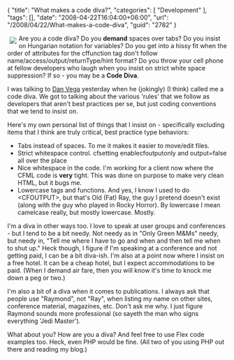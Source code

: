 {
	"title": "What makes a code diva?",
	"categories": [
		"Development"
	],
	"tags": [],
	"date": "2008-04-22T16:04:00+06:00",
	"url": "/2008/04/22/What-makes-a-code-diva",
	"guid": "2782"
}

<img src="http://www.raymondcamden.com/images/cfjedi//rockingray2.gif" align="left" hspace="5" vspace="5"> 

Are you a code diva? Do you <b>demand</b> spaces over tabs? Do you insist on Hungarian notation for variables? Do you get into a hissy fit when the order of attributes for the cffunction tag don't follow name/access/output/returnType/hint format? Do you throw your cell phone at fellow developers who laugh when you insist on strict white space suppression? If so - you may be a <b>Code Diva</b>. 

I was talking to <a href="http://www.danvega.org/blog/index.cfm">Dan Vega</a> yesterday when he (jokingly) (I think) called me a code diva. We got to talking about the various 'rules' that we follow as developers that aren't best practices per se, but just coding conventions that we tend to insist on. 

Here's my own personal list of things that I insist on - specifically excluding items that I think are truly critical, best practice type behaviors:

<ul>
<li>Tabs instead of spaces. To me it makes it easier to move/edit files.
<li>Strict whitespace control. cfsetting enablecfoutputonly and output=false all over the place
<li>Nice whitespace in the code. I'm working for a client now where the CFML code is <b>very</b> tight. This was done on purpose to make very clean HTML, but it bugs me.
<li>Lowercase tags and functions. And yes, I know I used to do &lt;CFOUTPUT&gt;, but that's Old (Fat) Ray, the guy I pretend doesn't exist (along with the guy who played in Rocky Horror). By lowercase I mean camelcase really, but mostly lowercase. Mostly.
</ul>

I'm a diva in other ways too. I love to speak at user groups and conferences - but I tend to be a bit needy. Not needy as in "Only Green M&amp;Ms" needy, but needy in, "Tell me where I have to go and when and then tell me when to shut up." Heck though, I figure if I'm speaking at a conference and not getting paid, I can be a bit diva-ish. I'm also at a point now where I insist on a free hotel. It can be a cheap hotel, but I expect accommodations to be paid. (When I demand air fare, then you will know it's time to knock me down a peg or two.)

I'm also a bit of a diva when it comes to publications. I always ask that people use "Raymond", not "Ray", when listing my name on other sites, conference material, magazines, etc. Don't ask me why. I just figure Raymond sounds more professional (so sayeth the man who signs everything 'Jedi Master'). 

What about you? How are you a diva? And feel free to use Flex code examples too. Heck, even PHP would be fine. (All two of you using PHP out there and reading my blog.)

<br clear="left">